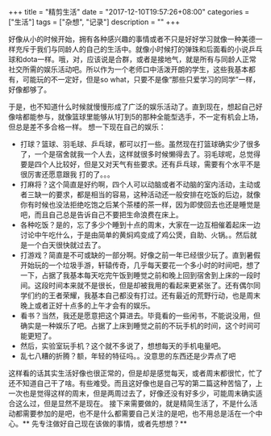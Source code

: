 +++
title = "精剪生活"
date = "2017-12-10T19:57:26+08:00"
categories = ["生活"]
tags = ["杂想", "记录"]
description = ""
+++


好像从小的时候开始，拥有各种感兴趣的事情或者不只是好好学习就像一种美德一样充斥于我们与同龄人的自己的生活中。就像小时候打的弹珠和后面看的小说乒乓球和dota一样。哦，对，应该说是合群，或者是接地气，就是所有与同龄人正常社交所需的娱乐活动吧。所以作为一个老师口中活泼开朗的学生，这些我基本都有，可能玩的不一定好，但是so what，只要不是像“那些只爱学习的同学”一样，好像都够了。

<!--more-->


于是，也不知道什么时候就慢慢形成了广泛的娱乐活动了。直到现在，想起自己好像啥都能参与，就像篮球里能够从1打到5的那种全能型选手，不一定有机会上场，但总是差不多合格一样。
想一下现在自己的娱乐：
* 打球？篮球、羽毛球、乒乓球，都可以打一些。虽然现在打篮球确实少了很多了，一个是宿舍就我一个人去，这样就很多时候懒得去了。羽毛球呢，总觉得要是四个人比较好，但是又对天气有些要求。还有乒乓球，需要有个水平不是很厉害还愿意跟我 打的了。。。
* 打麻将？这个简直是好约啊，四个人可以动脑或者不动脑的室内活动，主动或者三缺一的要求，都是相当的容易，这种活动还一般安排在吃饭的后边，就像你有时候也没法拒绝吃饱之后某个茶楼的茶一样，因为即使回去也还是睡觉是吧，而且自己总是告诉自己不要把生命浪费在床上。
* 各种吃饭？是的，忘了多少个睡到十点的周末，大家在一边互相催着起床一边讨论中午吃什么，于是由简单的黄焖鸡变成了鸡公煲，自助、火锅。。然后就是一个白天很快就过去了。
* 打游戏？简直是不可或缺的一部分啊。好像之前一年已经很少玩了。直到暑假开始玩的一个垃圾手游，轩辕传奇，几乎每天要花一个多小时的时间吧，想了一下，占据了我基本每天吃完午饭到睡觉之前和晚上回到宿舍到上床的一段时间。这段时间本来就不是很长，但是却被我用的看起来更紧张了。还有偶尔同学们约的王者荣耀，我基本自己都没有打过。还有最近的荒野行动，也是周末晚上或者正好十点多的上午才会有的娱乐。
* 看书？当然，我还是愿意把这个算进去。毕竟看的一些闲书，不能说没用，但确实是一种娱乐了吧。占据了上床到睡觉之前的不玩手机的时间，这个时间可能更短了。
* 然后，实验室玩手机？这个就不多说了，想想每天的手机电量吧。
* 乱七八糟的折腾？额，年轻的特征吗。。没意思的东西还是少弄点了吧

这样看的话其实生活好像也很正常的，但是却是感觉每天，或者周末都很忙，忙了还不知道自己干了啥。有些难受。而且这好像也是自己写的第二篇这种苦恼了，上一次也是觉得这样的周末，但是两周过去了，好像还没有好多少，可能周末确实适合这么过，但是显然不是现在。
接下来需要做的，就是精简生活了，不是什么活动都需要参加的是吧，也不是什么都需要自己关注的是吧，也不用总是活在一个中心。** 先专注做好自己现在该做的事情，或者先想想？**
